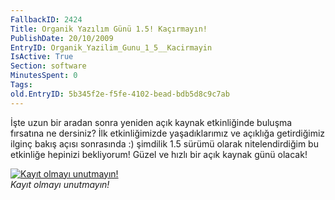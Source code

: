 ```yaml
---
FallbackID: 2424
Title: Organik Yazılım Günü 1.5! Kaçırmayın!
PublishDate: 20/10/2009
EntryID: Organik_Yazilim_Gunu_1_5__Kacirmayin
IsActive: True
Section: software
MinutesSpent: 0
Tags: 
old.EntryID: 5b345f2e-f5fe-4102-bead-bdb5d8c9c7ab
---
```

İşte uzun bir aradan sonra yeniden açık kaynak etkinliğinde buluşma
fırsatına ne dersiniz? İlk etkinliğimizde yaşadıklarımız ve açıklığa
getirdiğimiz ilginç bakış açısı sonrasında :) şimdilik 1.5 sürümü olarak
nitelendirdiğim bu etkinliğe hepinizi bekliyorum! Güzel ve hızlı bir
açık kaynak günü olacak!

[![Kayıt olmayı
unutmayın!](http://cdn.daron.yondem.com/assets/2424/organik15.png)](http://www.inetatr.org)\
*Kayıt olmayı unutmayın!*


